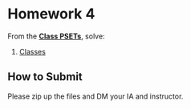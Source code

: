 <!---
{"next":"Resources/README.md","title":"Homework 4"}
-->

# Homework 4

From the **[Class PSETs](https://github.com/mottaquikarim/pydev-psets)**, solve:

1. [Classes](https://github.com/mottaquikarim/pydev-psets#classes)

## How to Submit

Please zip up the files and DM your IA and instructor.